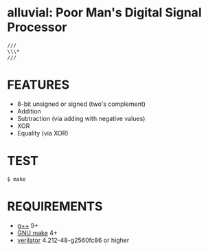 # alluvial: Poor Man's Digital Signal Processor

```text
///
\\\*
///
```

# FEATURES

* 8-bit unsigned or signed (two's complement)
* Addition
* Subtraction (via adding with negative values)
* XOR
* Equality (via XOR)

# TEST

```console
$ make
```

# REQUIREMENTS

* [g++](https://gcc.gnu.org/) 9+
* [GNU make](https://www.gnu.org/software/make/) 4+
* [verilator](https://www.veripool.org/verilator/) 4.212-48-g2560fc86 or higher
